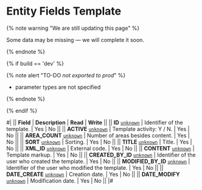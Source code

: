 # Entity Fields Template

{% note warning "We are still updating this page" %}

Some data may be missing — we will complete it soon.

{% endnote %}

{% if build == 'dev' %}

{% note alert "TO-DO _not exported to prod_" %}

- parameter types are not specified

{% endnote %}

{% endif %}

#|
|| **Field** | **Description** | **Read** | **Write** ||
|| **ID**
[`unknown`](../../data-types.md) | Identifier of the template. | Yes | No ||
|| **ACTIVE**
[`unknown`](../../data-types.md) | Template activity: Y / N. | Yes | No ||
|| **AREA_COUNT**
[`unknown`](../../data-types.md) | Number of areas besides content. | Yes | No ||
|| **SORT**
[`unknown`](../../data-types.md) | Sorting. | Yes | No ||
|| **TITLE**
[`unknown`](../../data-types.md) | Title. | Yes | No ||
|| **XML_ID**
[`unknown`](../../data-types.md) | External code. | Yes | No ||
|| **CONTENT**
[`unknown`](../../data-types.md) | Template markup. | Yes | No ||
|| **CREATED_BY_ID**
[`unknown`](../../data-types.md) | Identifier of the user who created the template. | Yes | No ||
|| **MODIFIED_BY_ID**
[`unknown`](../../data-types.md) | Identifier of the user who modified the template. | Yes | No ||
|| **DATE_CREATE**
[`unknown`](../../data-types.md) | Creation date. | Yes | No ||
|| **DATE_MODIFY**
[`unknown`](../../data-types.md) | Modification date. | Yes | No ||
|#